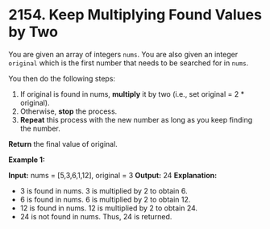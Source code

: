 # 2154. Keep Multiplying Found Values by Two

You are given an array of integers `nums`. You are also given an integer `original` which is the first number that needs to be searched for in `nums`.

You then do the following steps:

1. If original is found in nums, **multiply** it by two (i.e., set original = 2 * original).
2. Otherwise, **stop** the process.
3. **Repeat** this process with the new number as long as you keep finding the number.

**Return** the final value of original.

**Example 1:**

**Input:** nums = [5,3,6,1,12], original = 3
**Output:** 24
**Explanation:** 
- 3 is found in nums. 3 is multiplied by 2 to obtain 6.
- 6 is found in nums. 6 is multiplied by 2 to obtain 12.
- 12 is found in nums. 12 is multiplied by 2 to obtain 24.
- 24 is not found in nums. Thus, 24 is returned.

